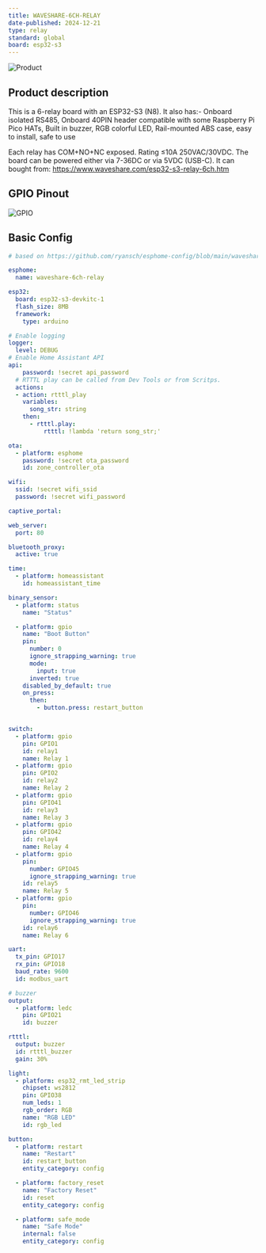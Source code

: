 ```yaml
---
title: WAVESHARE-6CH-RELAY
date-published: 2024-12-21
type: relay
standard: global
board: esp32-s3
---
```


![Product](./image1.jpg "Product Image")

## Product description

This is a 6-relay board with an ESP32-S3 (N8).
It also has:-
Onboard isolated RS485,
Onboard 40PIN header compatible with some Raspberry Pi Pico HATs,
Built in buzzer,
RGB colorful LED,
Rail-mounted ABS case, easy to install, safe to use

Each relay has COM+NO+NC exposed. Rating ≤10A 250VAC/30VDC.
The board can be powered either via 7-36DC or via 5VDC (USB-C).
It can bought from: https://www.waveshare.com/esp32-s3-relay-6ch.htm

## GPIO Pinout

![GPIO](./image2.jpg "GPIO Image")

## Basic Config

```yaml
# based on https://github.com/ryansch/esphome-config/blob/main/waveshare-esp32-s3-relay-6ch.yaml

esphome:
  name: waveshare-6ch-relay

esp32:
  board: esp32-s3-devkitc-1
  flash_size: 8MB
  framework:
    type: arduino

# Enable logging
logger:
  level: DEBUG
# Enable Home Assistant API
api:
    password: !secret api_password
  # RTTTL play can be called from Dev Tools or from Scritps. 
  actions:
  - action: rtttl_play
    variables:
      song_str: string
    then:
      - rtttl.play:
          rtttl: !lambda 'return song_str;'

ota:
  - platform: esphome
    password: !secret ota_password
    id: zone_controller_ota

wifi:
  ssid: !secret wifi_ssid
  password: !secret wifi_password

captive_portal:

web_server:
  port: 80

bluetooth_proxy:
  active: true

time:
  - platform: homeassistant
    id: homeassistant_time

binary_sensor:
  - platform: status
    name: "Status"

  - platform: gpio
    name: "Boot Button"
    pin:
      number: 0
      ignore_strapping_warning: true
      mode:
        input: true
      inverted: true
    disabled_by_default: true
    on_press:
      then:
        - button.press: restart_button


switch:
  - platform: gpio
    pin: GPIO1
    id: relay1
    name: Relay 1
  - platform: gpio
    pin: GPIO2
    id: relay2
    name: Relay 2
  - platform: gpio
    pin: GPIO41
    id: relay3
    name: Relay 3
  - platform: gpio
    pin: GPIO42
    id: relay4
    name: Relay 4
  - platform: gpio
    pin:
      number: GPIO45
      ignore_strapping_warning: true
    id: relay5
    name: Relay 5
  - platform: gpio
    pin:
      number: GPIO46
      ignore_strapping_warning: true
    id: relay6
    name: Relay 6

uart:
  tx_pin: GPIO17
  rx_pin: GPIO18
  baud_rate: 9600
  id: modbus_uart

# buzzer
output:
  - platform: ledc
    pin: GPIO21
    id: buzzer

rtttl:
  output: buzzer
  id: rtttl_buzzer
  gain: 30%

light:
  - platform: esp32_rmt_led_strip
    chipset: ws2812
    pin: GPIO38
    num_leds: 1
    rgb_order: RGB
    name: "RGB LED"
    id: rgb_led

button:
  - platform: restart
    name: "Restart"
    id: restart_button
    entity_category: config

  - platform: factory_reset
    name: "Factory Reset"
    id: reset
    entity_category: config

  - platform: safe_mode
    name: "Safe Mode"
    internal: false
    entity_category: config
```
